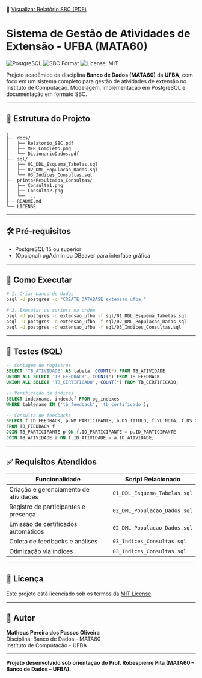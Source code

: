 📄 [Visualizar Relatório SBC (PDF)](https://mppassos.github.io/mata60-extensao-ufba/Relatorio_SBC.pdf)

# Sistema de Gestão de Atividades de Extensão - UFBA (MATA60)

![PostgreSQL](https://img.shields.io/badge/PostgreSQL-15-blue)
![SBC Format](https://img.shields.io/badge/Format-SBC_Book_Chapter-green)
![License: MIT](https://img.shields.io/badge/license-MIT-green)

Projeto acadêmico da disciplina **Banco de Dados (MATA60)** da **UFBA**, com foco em um sistema completo para gestão de atividades de extensão no Instituto de Computação. Modelagem, implementação em PostgreSQL e documentação em formato SBC.

---

## 📁 Estrutura do Projeto

```
.
├── docs/
│   ├── Relatorio_SBC.pdf
│   ├── MER_Completo.png
│   └── DicionarioDados.pdf
├── sql/
│   ├── 01_DDL_Esquema_Tabelas.sql
│   ├── 02_DML_Populacao_Dados.sql
│   └── 03_Indices_Consultas.sql
├── prints/Resultados_Consultas/
│   ├── Consulta1.png
│   ├── Consulta2.png
│   └── ...
├── README.md
└── LICENSE
```

---

## 🛠️ Pré-requisitos

- PostgreSQL 15 ou superior
- (Opcional) pgAdmin ou DBeaver para interface gráfica

---

## 🚀 Como Executar

```bash
# 1. Criar banco de dados
psql -U postgres -c "CREATE DATABASE extensao_ufba;"

# 2. Executar os scripts na ordem
psql -U postgres -d extensao_ufba -f sql/01_DDL_Esquema_Tabelas.sql
psql -U postgres -d extensao_ufba -f sql/02_DML_Populacao_Dados.sql
psql -U postgres -d extensao_ufba -f sql/03_Indices_Consultas.sql
```

---

## 🧪 Testes (SQL)

```sql
-- Contagem de registros
SELECT 'TB_ATIVIDADE' AS tabela, COUNT(*) FROM TB_ATIVIDADE
UNION ALL SELECT 'TB_FEEDBACK', COUNT(*) FROM TB_FEEDBACK
UNION ALL SELECT 'TB_CERTIFICADO', COUNT(*) FROM TB_CERTIFICADO;

-- Verificação de índices
SELECT indexname, indexdef FROM pg_indexes 
WHERE tablename IN ('tb_feedback', 'tb_certificado');

-- Consulta de feedbacks
SELECT f.ID_FEEDBACK, p.NM_PARTICIPANTE, a.DS_TITULO, f.VL_NOTA, f.DS_COMENTARIO
FROM TB_FEEDBACK f
JOIN TB_PARTICIPANTE p ON f.ID_PARTICIPANTE = p.ID_PARTICIPANTE
JOIN TB_ATIVIDADE a ON f.ID_ATIVIDADE = a.ID_ATIVIDADE;
```

---

## ✅ Requisitos Atendidos

| Funcionalidade                  | Script Relacionado                     |
|--------------------------------|----------------------------------------|
| Criação e gerenciamento de atividades | `01_DDL_Esquema_Tabelas.sql`     |
| Registro de participantes e presença | `02_DML_Populacao_Dados.sql`     |
| Emissão de certificados automáticos  | `02_DML_Populacao_Dados.sql`     |
| Coleta de feedbacks e análises       | `03_Indices_Consultas.sql`       |
| Otimização via índices               | `03_Indices_Consultas.sql`       |

---

## 📄 Licença

Este projeto está licenciado sob os termos da [MIT License](LICENSE).

---

## 🙌 Autor

**Matheus Pereira dos Passos Oliveira**  
Disciplina: Banco de Dados - MATA60  
Instituto de Computação - UFBA

---
**Projeto desenvolvido sob orientação do Prof. Robespierre Pita (MATA60 – Banco de Dados – UFBA).**

